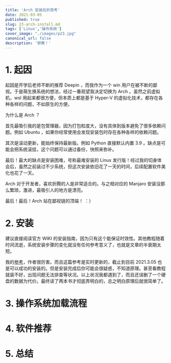 ```yaml
---
title: 'Arch 安装后的思考'
date: 2021-03-05
published: true
slug: 23-arch-install.md
tags: ['Linux','操作系统']
cover_image: "./images/p23.jpg"
canonical_url: false
description: '邪教！'
---
```


# 1. 起因

起因是开学后老师不断的推荐 Deepin ，而我作为一个 win 用户在被不断的鄙视。于是萌生换系统的想法，经过一番观望我决定切换为 Arch 。虽然之前虚拟机，wsl 用起来都很方便，但本质上都是基于 Hyper-V 的虚拟化技术，都存在各种各样的问题，不如原生的方便。

为什么是 Arch ？

首先最吸引我的是包管理器，因为打包粒度大，没有具体到版本避免了很多依赖问题。例如 Ubuntu ，如果你经常使用会发现安装包时存在各种各样的依赖问题。

其次是滚动更新，能始终保持最新版。例如 Python 直接默认内置 3.9 。缺点是可能会把系统滚挂，这个问题可以通过备份，快照来弥补。

最后！最大的缺点是安装困难，号称最难安装的 Linux 发行版！经过我的切身体会后，虽然之前装过不少系统，但这次安装依旧花了一天的时间，后续配置软件美化也花了一天。

Arch 对于开发者，喜欢折腾的人是非常适合的。与之相对应的 Manjaro 安装没那么繁琐，激进，最吸引人的地方是漂亮。

最后！最后！Arch 站在鄙视链的顶端！ ：）

# 2. 安装

建议直接阅读官方 WIKI 的安装指南，因为只有这个能保证时效性。其他教程随着时间流逝，系统安装步骤的变化就没有任何参考意义了，也就是文章的半衰期太短。

我的[参考](https://www.zhihu.com/question/21427410/answer/171867330)，作者很厉害。而且这篇参考是实时更新的，截止到目前 2021.3.05 也是可以成功的安装的。但是安装完成后你可能会很疑惑，不知道原理。甚至看教程就装不好，出现问题无法排查等状况。以上状况我都遇到了，而且还误删了一个硬盘的数据为代价。最终读了两本书才彻底弄明白的，总之明白原理后就很简单了。

# 3. 操作系统加载流程

# 4. 软件推荐

# 5. 总结
